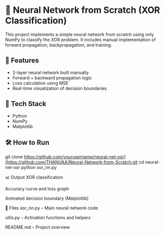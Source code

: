 # 🧠 Neural Network from Scratch (XOR Classification)

This project implements a simple neural network from scratch using only NumPy to classify the XOR problem. It includes manual implementation of forward propagation, backpropagation, and training.

## 🚀 Features
- 2-layer neural network built manually
- Forward + backward propagation logic
- Loss calculation using MSE
- Real-time visualization of decision boundaries

## 🔧 Tech Stack
- Python
- NumPy
- Matplotlib

## 🛠️ How to Run
git clone https://github.com/yourusername/neural-net-xor](https://github.com/THANUAA/Neural-Network-from-Scratch.git
cd neural-net-xor
python xor_nn.py

📊 Output
XOR classification

Accuracy curve and loss graph

Animated decision boundary (Matplotlib)

📁 Files
xor_nn.py – Main neural network code

utils.py – Activation functions and helpers

README.md – Project overview
